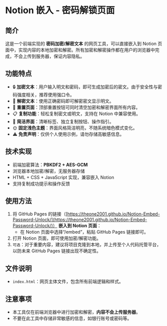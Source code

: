 # Notion 嵌入 - 密码解锁页面

## 简介

这是一个前端实现的 **密码加密/解密文本** 的网页工具，可以直接嵌入到 Notion 页面中，实现内容的本地加密和解密。所有加密和解密操作都在用户的浏览器中完成，不会上传到服务器，保证内容隐私。

## 功能特点

* 🔒 **加密文本**：用户输入明文和密码，即可生成加密后的密文。由于安全性与密码强度相关，推荐使用强口令。
* 🔑 **解密文本**：使用正确密码即可解密密文显示明文。
* 🔄 **重置页面**：顶部重置按钮可同时清空加密和解密界面所有内容。
* 📋 **复制功能**：轻松复制密文或明文，支持在 Notion 中兼容使用。
* 📝 **简洁界面**：清晰标签、独立复制按钮、操作指引。
* 🌞 **固定浅色主题**：界面风格简洁明亮，不随系统暗色模式变化。
* ⚠️ **免责声明**：仅供个人使用示例，请勿存储高敏感信息。

## 技术实现

* 前端加密算法：**PBKDF2 + AES-GCM**
* 浏览器本地加密/解密，无服务器存储
* HTML + CSS + JavaScript 实现，兼容嵌入 Notion
* 支持复制成功提示和操作反馈

## 使用方法

1. 将 GitHub Pages 的链接（[https://theone2001.github.io/Notion-Embed-Password-Unlock/](https://theone2001.github.io/Notion-Embed-Password-Unlock/)） **嵌入到 Notion 页面**：
   * 在 Notion 页面中选择“/embed”，粘贴 GitHub Pages 链接即可。
2. 打开 Notion 页面，即可使用加密/解密功能。
3. `可选`：对于重要内容，建议将项目克隆到本地，并上传至个人代码托管平台，以防未来 GitHub Pages 链接出现不确定性。

## 文件说明

* `index.html`：网页主体文件，包含所有前端逻辑和样式。

## 注意事项

* 本工具仅在前端浏览器中进行加密和解密，**内容不会上传服务器**。
* 不要在此工具中存储非常敏感的信息，如银行账号或密码等。
